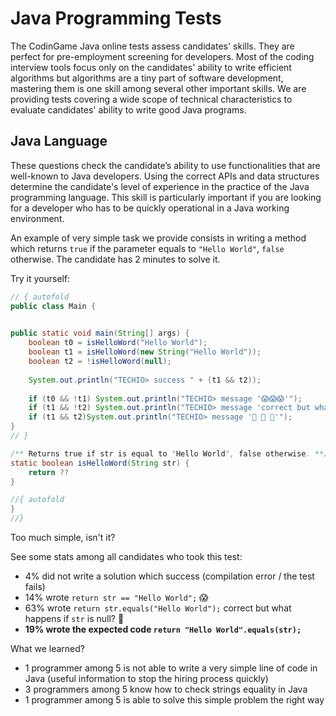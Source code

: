 # Java Programming Tests

The CodinGame Java online tests assess candidates' skills. They are perfect for pre-employment screening for developers. Most of the coding interview tools focus only on the candidates' ability to write efficient algorithms but algorithms are a tiny part of software development, mastering them is one skill among several other important skills. We are providing tests covering a wide scope of technical characteristics to evaluate candidates' ability to write good Java programs.

## Java Language
These questions check the candidate’s ability to use functionalities that are well-known to Java developers. Using the correct APIs and data structures determine the candidate's level of experience in the practice of the Java programming language. This skill is particularly important if you are looking for a developer who has to be quickly operational in a Java working environment.

An example of very simple task we provide consists in writing a method which returns `true` if the parameter equals to `"Hello World"`, `false` otherwise. The candidate has 2 minutes to solve it.

Try it yourself:
```java runnable
// { autofold
public class Main {

    
public static void main(String[] args) {
    boolean t0 = isHelloWord("Hello World");
    boolean t1 = isHelloWord(new String("Hello World"));
    boolean t2 = !isHelloWord(null);
    
    System.out.println("TECHIO> success " + (t1 && t2));
    
    if (t0 && !t1) System.out.println("TECHIO> message '😱😱😱'");
    if (t1 && !t2) System.out.println("TECHIO> message 'correct but what happens if `str` is null? 🤔'");
    if (t1 && t2)System.out.println("TECHIO> message '🙌 🙌 🙌'");
}
// }

/** Returns true if str is equal to "Hello World", false otherwise. **/
static boolean isHelloWord(String str) {
    return ??
}

//{ autofold
}
//}
```

Too much simple, isn't it?


See some stats among all candidates who took this test:
- 4% did not write a solution which success (compilation error / the test fails)
- 14% wrote `return str == "Hello World";` 😱
- 63% wrote `return str.equals("Hello World");` correct but what happens if `str` is null? 🤔
- **19% wrote the expected code `return "Hello World".equals(str);`**

What we learned? 
- 1 programmer among 5 is not able to write a very simple line of code in Java (useful information to stop the hiring process quickly)
- 3 programmers among 5 know how to check strings equality in Java
- 1 programmer among 5 is able to solve this simple problem the right way


